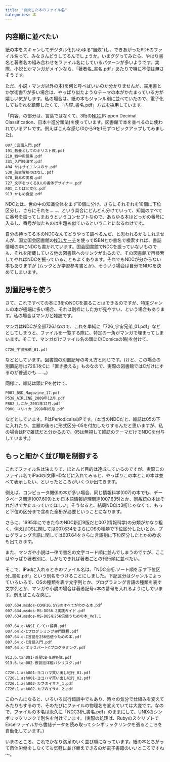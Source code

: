 ```yaml
---
title: "自炊した本のファイル名"
categories: 本
---
```


## 内容順に並べたい

紙の本をスキャンしてデジタル化(いわゆる“自炊”)し、できあがったPDFのファイル名って、みなさんどうしてるんでしょうか。いまググってみたら、やはり書名と著者名の組み合わせをファイル名にしているパターンが多いようです。実際、小説とかマンガがメインなら、「著者名_書名.pdf」あたりで特に不便は無さそうです。

ただ、小説・マンガ以外の本(を何と呼べばいいのか分かりませんが、実用書とか学術書?)が多い場合は、やっぱり似たようなテーマの本がかたまっている方が嬉しい気がします。私の場合は、紙の本もジャンル別に並べていたので、電子化してもそれを踏襲したくて、「内容_書名.pdf」方式を採用しています。

「内容」の部分は、言葉ではなくて、3桁の[NDC](http://ja.wikipedia.org/wiki/%E6%97%A5%E6%9C%AC%E5%8D%81%E9%80%B2%E5%88%86%E9%A1%9E%E6%B3%95)(Nippon Decimal Classification、日本十進分類法)を使っています。図書館で本を並べるのに使われているアレです。例えばこんな感じ(0から9を1冊ずつピックアップしてみました)。

    007_C言語入門.pdf
    191_教養としてのキリスト教.pdf
    210_戦中用語集.pdf
    331_入門経済学.pdf
    404_サはサイエンスのサ.pdf
    538_航空管制のはなし.pdf
    678_貿易の実務.pdf
    727_文字をつくる9人の書体デザイナー.pdf
    801_ことばと文化.pdf
    913_かもめ食堂.pdf

NDCとは、世の中の知識全体をまず10個に分け、さらにそれぞれを10個に下位区分し、さらにそれを……、という具合にどんどん分けていって、知識のすべてに番号を振ってしまおうというコンセプトなので、あらゆる本はどっかの番号に入るし、番号が似たものは主題も似ているということになるわけです。

自分の持ってる本のNDCなんてどうやって調べるんだ、と思われるかもしれませんが、国立国会図書館の[NDLサーチ](http://iss.ndl.go.jp/)を使ってISBNとか書名で検索すれば、書誌情報の中にNDCも書かれています。国会図書館でNDCを振っていないものでも、それを所蔵している他の図書館へのリンクが出るので、その図書館で再検索してやればNDCを振っていることもよくあります。それでもNDCが分からない本もありますが (ムックとか学習参考書とか)、そういう場合は自分でNDCを決めてしまいます。

## 別置記号を使う

さて、これですべての本に3桁のNDCを振ることはできるのですが、特定ジャンルの本が極端に多い場合、それは別枠にした方が見やすい、という場合もあります。私の場合はマンガと雑誌です。

マンガはNDCが全部726.1なので、これを単純に「726_宇宙兄弟_01.pdf」などとしてしまうと、ファイルを一覧する際に、特定の一角がマンガで埋まってしまいます。そこで、マンガだけファイル名の頭にC(Comicsの略)を付けて、

    C726_宇宙兄弟_01.pdf

などとしています。図書館の別置記号の考え方と同じです。(けど、この場合の別置記号は726.1をCに「置き換える」ものなので、実際の図書館ではCだけにするのが普通かも……。)

同様に、雑誌は頭にPを付けて、

    P007_BSD_Magazine_17.pdf
    P538_AIRLINE_2009年12月.pdf
    P802_しにか_2001年12月.pdf
    P900_ユリイカ_1998年05月.pdf

などとしています。PはPeriodicalsのPです。(本当のNDCだと、雑誌は05の下に入れたり、主題の後ろに形式区分-05を付加したりするんだと思いますが、私の場合はPで雑誌だと分かるので、05は無視して雑誌のテーマだけでNDCを付与しています。)

## もっと細かく並び順を制御する

これでファイル名は決まりで、ほとんど目的は達成しているのですが、実際このファイル名でiPadのi文庫HDなどに入れてみると、やっぱりこの本とこの本は並べて表示したい、といったところがいくつか出てきます。

例えば、コンピュータ関係の本が多い場合、同じ情報科学(007)の本でも、データベース関連(007.609)とか日本語情報処理関連(007.635)とか、同系統の本はそれだけでかたまっていてほしい。そうなると、結局NDCは3桁じゃなくて、もっと下位の区分まで含めた全桁が必要ということになります。

さらに、1995年にできた今のNDC新訂9版だと007(情報科学)の分類がかなり粗く、例えばOSに関しては007.634をさらにOSの種類で下位区分したいとか、プログラミング言語に関しては007.64をさらに言語別に下位区分したとかの欲求も出てきます。

また、マンガや小説は一律で書名の文字コード順に並んでしまうのですが、ここはやっぱり著者別に、しかもできれば著者ごとの刊行順に並べたい。

そこで、iPadに入れるときのファイル名は、「NDC全桁.ソート順を示す下位区分_書名.pdf」という別名をつけることにしました。下記区分はジャンルによっていろいろで、OSの種類を表す文字列とか、プログラミング言語の種類を表す文字列とか、マンガや小説の場合は著者記号+本の番号を入れるようにしています。例えばこんな感じ。

    007.634.msdos-CONFIG.SYSのすべてがわかる本.pdf
    007.634.msdos-MS-DOS6.2実践ガイド.pdf
    007.634.msdos-MS-DOSを256倍使うための本_Vol.1

    007.64.c-ANSI_C／C++辞典.pdf
    007.64.c-Cプログラミング専門課程.pdf
    007.64.c-C言語を256倍使うための本.pdf
    007.64.c-C言語入門.pdf
    007.64.c-エキスパートCプログラミング.pdf

    913.6.tan001-惑星CB-8越冬隊.pdf
    913.6.tan002-仮装巡洋艦バシリスク.pdf

    C726.1.ash001-ヨコハマ買い出し紀行_01.pdf
    C726.1.ash001-ヨコハマ買い出し紀行_02.pdf
    C726.1.ash002-カブのイサキ_1.pdf
    C726.1.ash002-カブのイサキ_2.pdf

このへんになると、いろいろ試行錯誤中でもあり、時々の気分で仕組みを変えてみたりもするので、そのたびにファイルの物理名を変えていては大変です。なので、ファイルの本名は永久に「NDC3桁_書名.pdf」のままにして、UNIXのシンボリックリンクで別名を付けています。(実際の処理は、RubyのスクリプトでExcelファイルから書誌データを読み取ってシンボリックリンクを張るところを自動化しています。)

いまのところ、これでかなり満足のいく並び順になっています。紙の本とちがって肉体労働をしなくても気軽に並び替えできるのが電子書籍のいいところですね～。
